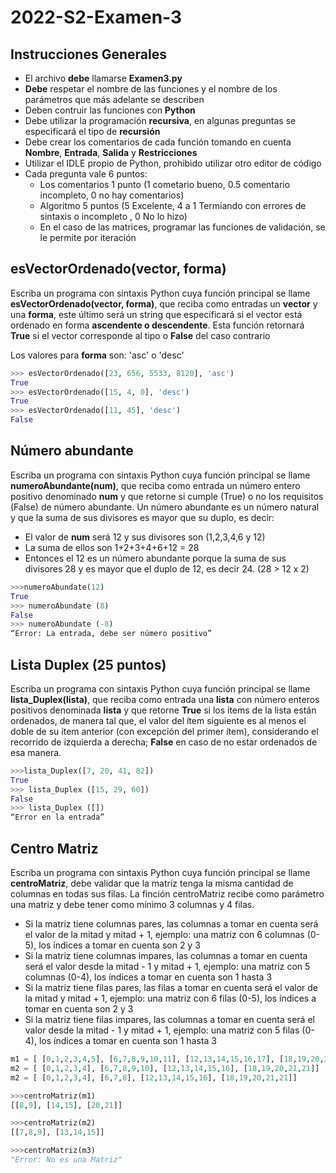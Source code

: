 # 2022-S2-Examen-3


## Instrucciones Generales
- El archivo **debe** llamarse **Examen3.py**
- **Debe** respetar el nombre de las funciones y el nombre de los parámetros que más adelante se describen
- Deben contruir las funciones con **Python**
- Debe utilizar la programación **recursiva**, en algunas preguntas se especificará el tipo de **recursión**
- Debe crear los comentarios de cada función tomando en cuenta **Nombre**, **Entrada**, **Salida** y **Restricciones**
- Utilizar el IDLE propio de Python, prohibido utilizar otro editor de código
- Cada pregunta vale 6 puntos:
	- Los comentarios 1 punto (1 cometario bueno, 0.5 comentario incompleto, 0 no hay comentarios)
	- Algoritmo 5 puntos (5 Excelente, 4 a 1 Termiando con errores de sintaxis o incompleto , 0 No lo hizo)
  - En el caso de las matrices, programar las funciones de validación, se le permite por iteración


## esVectorOrdenado(vector, forma)

Escriba un programa con sintaxis Python cuya función principal se llame **esVectorOrdenado(vector, forma)**, que reciba como entradas un **vector** y una **forma**, este último será un string que especificará si el vector está ordenado en forma **ascendente o descendente**. Esta función retornará **True** si el vector corresponde al tipo o **False** del caso contrario

Los valores para **forma** son:  'asc' o 'desc'

```python
>>> esVectorOrdenado([23, 656, 5533, 8120], 'asc')
True
>>> esVectorOrdenado([15, 4, 0], 'desc')
True
>>> esVectorOrdenado([11, 45], 'desc')
False
```


##	Número abundante  
Escriba un programa con sintaxis Python cuya función principal se llame **numeroAbundante(num)**, que reciba como entrada un número entero positivo denominado **num** y que retorne si cumple (True) o no los requisitos (False) de número abundante. 
Un número abundante es un número natural y que la suma de sus divisores es mayor que su duplo, es decir:
-	El valor de **num** será 12 y sus divisores son (1,2,3,4,6 y 12)
-	La suma de ellos son 1+2+3+4+6+12 = 28
-	Entonces el 12 es un número abundante porque la suma de sus divisores 28 y es mayor que el duplo de 12, es decir 24. (28 > 12 x 2)

```python
>>>numeroAbundate(12)
True
>>> numeroAbundate (8)
False
>>> numeroAbundate (-8)
“Error: La entrada, debe ser número positivo”
```

##	Lista Duplex (25 puntos) 

Escriba un programa con sintaxis Python cuya función principal se llame **lista_Duplex(lista)**, que reciba como entrada una **lista** con número enteros positivos denominada **lista** y que retorne **True** si los ítems de la lista están ordenados, de manera tal que, el valor del ítem siguiente es al menos el doble de su ítem anterior (con excepción del primer ítem), considerando el recorrido de izquierda a derecha; **False** en caso de no estar ordenados de esa manera.

```python
>>>lista_Duplex([7, 20, 41, 82])
True
>>> lista_Duplex ([15, 29, 60])
False
>>> lista_Duplex ([])
“Error en la entrada”
```

## Centro Matriz

Escriba un programa con sintaxis Python cuya función principal se llame **centroMatriz**, debe validar que la matriz tenga la misma cantidad de columnas en todas sus filas. La finción centroMatriz recibe como parámetro una matriz y debe tener como mínimo 3 columnas y 4 filas.

- Si la matriz tiene columnas pares, las columnas a tomar en cuenta será el valor de la mitad y mitad + 1, ejemplo: una matriz con 6 columnas (0-5), los índices a tomar en cuenta son 2 y 3 
- Si la matriz tiene columnas impares, las columnas a tomar en cuenta será el valor desde la mitad - 1 y mitad + 1, ejemplo: una matriz con 5 columnas (0-4), los índices a tomar en cuenta son 1 hasta 3 
- Si la matriz tiene filas pares, las filas a tomar en cuenta será el valor de la mitad y mitad + 1, ejemplo: una matriz con 6 filas (0-5), los índices a tomar en cuenta son 2 y 3 
- Si la matriz tiene filas impares, las columnas a tomar en cuenta será el valor desde la mitad - 1 y mitad + 1, ejemplo: una matriz con 5 filas (0-4), los índices a tomar en cuenta son 1 hasta 3 

```python
m1 = [ [0,1,2,3,4,5], [6,7,8,9,10,11], [12,13,14,15,16,17], [18,19,20,21,21,23], [24,25,26,27,28,29]]
m2 = [ [0,1,2,3,4], [6,7,8,9,10], [12,13,14,15,16], [18,19,20,21,21]]
m2 = [ [0,1,2,3,4], [6,7,8], [12,13,14,15,16], [18,19,20,21,21]]

>>>centroMatriz(m1)
[[8,9], [14,15], [20,21]]

>>>centroMatriz(m2)
[[7,8,9], [13,14,15]]

>>>centroMatriz(m3)
"Error: No es una Matriz"

```
